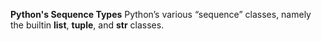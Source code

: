 **Python's Sequence Types**
Python’s various “sequence” classes, namely the builtin
**list**, **tuple**, and **str** classes.